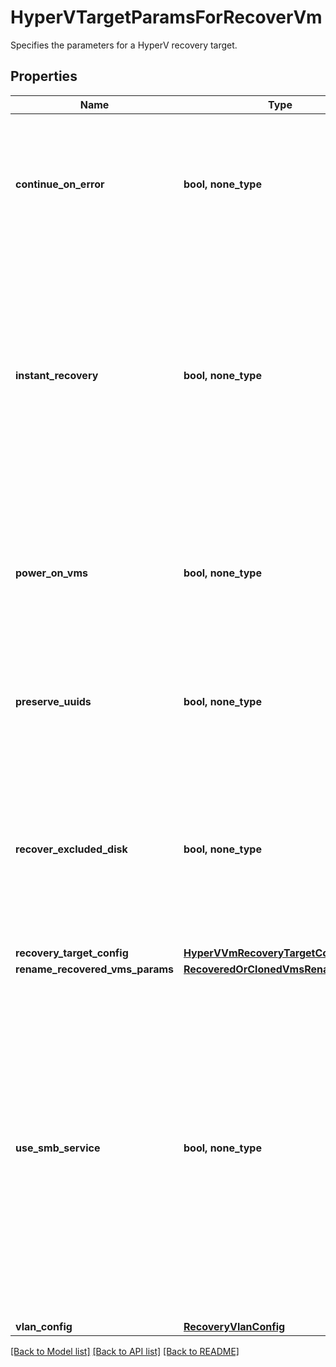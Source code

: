# HyperVTargetParamsForRecoverVm

Specifies the parameters for a HyperV recovery target.

## Properties
Name | Type | Description | Notes
------------ | ------------- | ------------- | -------------
**continue_on_error** | **bool, none_type** | Specifies whether to continue recovering other vms if one of vms failed to recover. Default value is false. | [optional] 
**instant_recovery** | **bool, none_type** | Specifies whether to perform an instant recovery. By instant recovery, the recovered VM is available before files are completely copied to the recovered VM. Default is true. | [optional] 
**power_on_vms** | **bool, none_type** | Specifies whether to power on vms after recovery. If not specified, or false, recovered vms will be in powered off state. | [optional] 
**preserve_uuids** | **bool, none_type** | Specifies whether to preserve uuids of recovered VMs. Default is false. | [optional] 
**recover_excluded_disk** | **bool, none_type** | Specifies whether to recover excluded disk while performing recovery of a VM by creating empty disks for them. Default value is false. | [optional] 
**recovery_target_config** | [**HyperVVmRecoveryTargetConfig**](HyperVVmRecoveryTargetConfig.md) |  | [optional] 
**rename_recovered_vms_params** | [**RecoveredOrClonedVmsRenameConfig**](RecoveredOrClonedVmsRenameConfig.md) |  | [optional] 
**use_smb_service** | **bool, none_type** | Specifies if the HyperV recovery is using the SMB service to perform the restore. On-prem, this is the case by default. However, as of today, DMaaS does not support SMB, and HyperV VM VM restores will employ an alternative restore method in this case. | [optional] 
**vlan_config** | [**RecoveryVlanConfig**](RecoveryVlanConfig.md) |  | [optional] 

[[Back to Model list]](../README.md#documentation-for-models) [[Back to API list]](../README.md#documentation-for-api-endpoints) [[Back to README]](../README.md)


